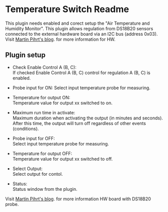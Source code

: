 Temperature Switch Readme
====

This plugin needs enabled and corect setup  the "Air Temperature and Humidity Monitor".
This plugin allows regulation from DS18B20 sensors connected to the external hardware board via an I2C bus (address 0x03). 
Visit [Martin Pihrt's blog](https://pihrt.com/elektronika/380-moje-raspberry-pi-plugin-ospy-mereni-teploty-pomoci-ds18b20). for more information for HW.

Plugin setup
-----------

* Check Enable Control A (B, C):  
  If checked Enable Control A (B, C) control for regulation A (B, C) is enabled.

* Probe input for ON: 
  Select input temperature probe for measuring.

* Temperature for output ON:  
  Temperature value for output xx switched to on.

* Maximum run time in activate:  
  Maximum duration when activating the output (in minutes and seconds). After this time, the output will turn off regardless of other events (conditions).  

* Probe input for OFF:  
  Select input temperature probe for measuring.

* Temperature for output OFF:  
  Temperature value for output xx switched to off.

* Select Output:  
  Select output for contol.

* Status:  
  Status window from the plugin.

Visit [Martin Pihrt's blog](https://pihrt.com/elektronika/380-moje-raspberry-pi-plugin-ospy-mereni-teploty-pomoci-ds18b20). for more information HW board with DS18B20 probe.
